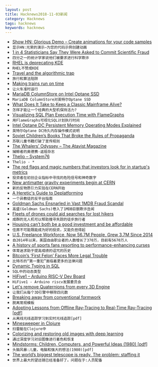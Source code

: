 ```yaml
---
layout: post
title: Hacknews2018-11-03新闻
category: Hacknews
tags: hacknews
keywords: hacknews
---
```




- [Show HN: Glorious Demo – Create animations for your code samples](https://glorious.codes/demo?)
- `显示HN:光荣的演示—为您的代码示例创建动画`
- [1 in 4 Statisticians Say They Were Asked to Commit Scientific Fraud](https://www.acsh.org/news/2018/10/30/1-4-statisticians-say-they-were-asked-commit-scientific-fraud-13554)
- `四分之一的统计学家说他们被要求进行科学欺诈`
- [RHEL is deprecating KDE](https://jriddell.org/2018/11/02/red-hat-and-kde/)
- `RHEL不赞成KDE`
- [Travel and the algorithmic trap](http://www.perell.com/blog/the-algorithmic-trap)
- `旅行和算法陷阱`
- [Making trains run on time](https://www.economist.com/science-and-technology/2018/11/03/making-trains-run-on-time)
- `让火车准时运行`
- [MariaDB ColumnStore on Intel Optane SSD](https://mariadb.com/resources/blog/mariadb-columnstore-on-intel-optane-ssd/)
- `MariaDB ColumnStore对英特尔Optane SSD`
- [What Does It Take to Keep a Classic Mainframe Alive?](https://spectrum.ieee.org/tech-talk/tech-history/space-age/what-does-it-take-to-keep-a-classic-mainframe-alive)
- `怎样才能让一个经典的大型机保持活力?`
- [Visualizing SQL Plan Execution Time with FlameGraphs](https://blog.tanelpoder.com/posts/visualizing-sql-plan-execution-time-with-flamegraphs/)
- `用FlameGraphs可视化SQL计划执行时间`
- [Intel Optane DC Persistent Memory Operating Modes Explained](https://itpeernetwork.intel.com/intel-optane-dc-persistent-memory-operating-modes/)
- `英特尔Optane DC持久内存操作模式说明`
- [Soviet Children’s Books That Broke the Rules of Propaganda](https://www.atlasobscura.com/articles/soviet-children-books-propaganda)
- `苏联儿童书籍打破了宣传规则`
- [The Whalers’ Odyssey – The Atavist Magazine](https://magazine.atavist.com/the-whalers-odyssey-lamalera-indonesia-ocean-adventure)
- `捕鲸者的奥德赛-返祖杂志`
- [Thelio – System76](https://system76.com/desktops)
- `Thelio - *`
- [The red flags and magic numbers that investors look for in startup&#39;s metrics](https://andrewchen.co/investor-metrics-deck/)
- `投资者在初创企业指标中寻找的危险信号和神奇数字`
- [New antimatter gravity experiments begin at CERN](https://home.cern/about/updates/2018/11/new-antimatter-gravity-experiments-begin-cern)
- `新的反物质引力实验在CERN开始`
- [A Heretic&#39;s Guide to Deplatforming](https://easydns.com/blog/2018/11/02/a-heretics-guide-to-deplatforming/)
- `一个异教徒的反平台指南`
- [Goldman Sachs Ensnarled in Vast 1MDB Fraud Scandal](https://www.nytimes.com/2018/11/01/business/goldman-sachs-malaysia-investment-fund.html)
- `高盛(Goldman Sachs)卷入了1MDB巨额欺诈丑闻`
- [Fleets of drones could aid searches for lost hikers](http://news.mit.edu/2018/fleets-drones-help-searches-lost-hikers-1102)
- `成群的无人机可以帮助搜寻失踪的徒步旅行者`
- [Housing can’t both be a good investment and be affordable](http://cityobservatory.org/housing-cant-be-affordable_and_be-a-good-investment/)
- `住房不可能既能成为好的投资，又能负担得起`
- [U.S. Freelance Workforce, Now 56.7M People, Grew 3.7M Since 2014](https://www.upwork.com/press/2018/10/31/freelancing-in-america-2018/)
- `自2014年以来，美国自由职业者的人数增长了370万，目前有5670万人`
- [A history of sports fans resorting to performance-enhancing curses](https://www.laphamsquarterly.org/roundtable/we-will-curse-you)
- `体育迷求助于提高成绩的诅咒的历史`
- [Bitcoin’s ‘First Felon’ Faces More Legal Trouble](https://www.nytimes.com/2018/11/02/technology/bitcoin-charlie-shrem-winklevoss-twins.html)
- `比特币的“第一重犯”面临着更多的法律问题`
- [Dynamic Typing in SQL](https://rockset.com/blog/dynamic-typing-in-sql/)
- `SQL中的动态类型`
- [HiFive1 – Arduino RISC-V Dev Board](https://www.sparkfun.com/products/15026)
- `HiFive1 - Arduino riscv发展委员会`
- [Let&#39;s remove Quaternions from every 3D Engine](http://marctenbosch.com/quaternions/)
- `让我们从每个3D引擎中移除四元数`
- [Breaking away from conventional formwork](http://globalhop.indiaartndesign.com/2018/11/breaking-away-from-conventional-formwork.html)
- `脱离常规模板`
- [Adopting Lessons from Offline Ray-Tracing to Real-Time Ray-Tracing [pdf]](http://advances.realtimerendering.com/s2018/Pharr%20-%20Advances%20in%20RTR%20-%20Real-time%20Ray%20Tracing.pdf)
- `从离线光线追踪学习到实时光线追踪[pdf]`
- [Minesweeper in Clojure](http://sneakycode.net/minesweeper-in-clojure)
- `扫雷艇在Clojure中`
- [Colorizing and restoring old images with deep learning](https://github.com/jantic/DeOldify)
- `通过深度学习对旧图像进行着色和恢复`
- [Mindstorms: Children, Computers, and Powerful Ideas (1980) [pdf]](http://worrydream.com/refs/Papert%20-%20Mindstorms%201st%20ed.pdf)
- `头脑风暴:儿童，电脑和强大的想法(1980)[pdf]`
- [The world’s biggest telescope is ready. The problem: staffing it](https://www.inkstonenews.com/science/alien-hunting-fast-telescope-struggling-attract-scientists/article/2171152)
- `世界上最大的望远镜已经准备好了。问题在于:人员配备`

